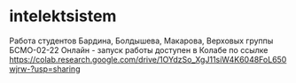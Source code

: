 # intelektsistem
Работа студентов Бардина, Болдышева, Макарова, Верховых группы БСМО-02-22
Онлайн - запуск работы доступен в Колабе по ссылке https://colab.research.google.com/drive/1OYdzSo_XgJ11siW4K6048FoL650wjrw-?usp=sharing
